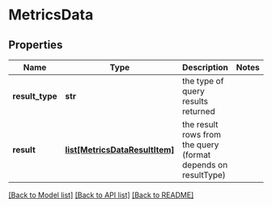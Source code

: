 # MetricsData

## Properties
Name | Type | Description | Notes
------------ | ------------- | ------------- | -------------
**result_type** | **str** | the type of query results returned | 
**result** | [**list[MetricsDataResultItem]**](MetricsDataResultItem.md) | the result rows from the query (format depends on resultType) | 

[[Back to Model list]](../README.md#documentation-for-models) [[Back to API list]](../README.md#documentation-for-api-endpoints) [[Back to README]](../README.md)

